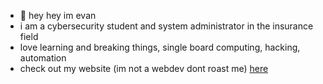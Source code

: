 - 👋 hey hey im evan
- i am a cybersecurity student and system administrator in the insurance field
- love learning and breaking things, single board computing, hacking, automation
- check out my website (im not a webdev dont roast me) [here](https://evanquah.xyz/)
<!---
Nagamakii/Nagamakii is a ✨ special ✨ repository because its `README.md` (this file) appears on your GitHub profile.
You can click the Preview link to take a look at your changes.
--->

